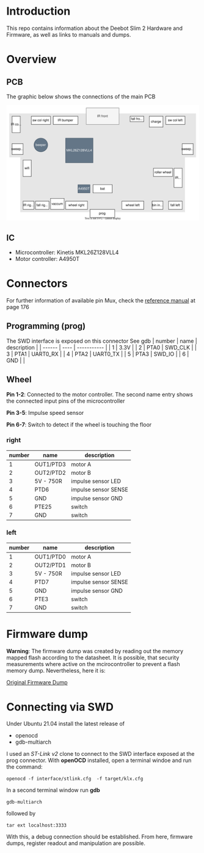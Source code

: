 # Introduction
This repo contains information about the Deebot Slim 2 Hardware and Firmware, as well as links to manuals and dumps.

# Overview
## PCB
The graphic below shows the connections of the main PCB

![deebot_pcb](doc/deebot_pcb.drawio.svg)

## IC
- Microcontroller: Kinetis MKL26Z128VLL4
- Motor controller: A4950T

# Connectors
For further information of available pin Mux, check
the [reference manual](https://nextcloud.saeber.de/s/ye7Zfg5ae8cNcGc?dir=undefined&path=%2Fprojects%2Fdeebot_mod%2Fdatasheets&openfile=339654) at page 176

## Programming (prog)
The SWD interface is exposed on this connector See gdb
| number | name | description |
| ------ | ---- | ----------- |
|   1    | 3.3V  | 
|   2    | PTA0 | SWD_CLK     |
|   3    | PTA1 | UART0_RX    |
|   4    | PTA2 | UART0_TX    |
|   5    | PTA3 | SWD_IO      |
|   6    | GND  |             |

## Wheel
**Pin 1-2**: Connected to the motor controller. The second name entry shows the connected input pins of the microcontroller

**Pin 3-5**: Impulse speed sensor

**Pin 6-7**: Switch to detect if the wheel is touching the floor 

### right

| number | name      | description          |
| ------ | --------- | -------------------- |
|   1    | OUT1/PTD3 | motor A              |
|   2    | OUT2/PTD2 | motor  B             |
|   3    | 5V - 750R | impulse sensor LED   |
|   4    | PTD6      | impulse sensor SENSE |
|   5    | GND       | impulse sensor GND   |
|   6    | PTE25     | switch               |
|   7    | GND       | switch               |

### left

| number | name      | description          |
| ------ | --------- | -------------------- |
|   1    | OUT1/PTD0 | motor A              |
|   2    | OUT2/PTD1 | motor  B             |
|   3    | 5V - 750R | impulse sensor LED   |
|   4    | PTD7      | impulse sensor SENSE |
|   5    | GND       | impulse sensor GND   |
|   6    | PTE3      | switch               |
|   7    | GND       | switch               |

# Firmware dump
**Warning**: The firmware dump was created by reading out the memory mapped flash according to the datasheet. It is possible, that security measurements where active on the mcirocontroller to prevent a flash memory dump. Nevertheless, here it is:

[Original Firmware Dump](https://nextcloud.saeber.de/s/ye7Zfg5ae8cNcGc/download?path=%2Fprojects%2Fdeebot_mod%2Ffirmware&files=deebot_slim_2_firmware_dump.bin&downloadStartSecret=tk08qtidq38)

# Connecting via SWD
Under Ubuntu 21.04 install the latest release of
- openocd
- gdb-multiarch

I used an *ST-Link v2* clone to connect to the SWD interface exposed at the prog connector.
With **openOCD** installed, open a terminal windoe and run the command:
```
openocd -f interface/stlink.cfg  -f target/klx.cfg  
```

In a second terminal window run **gdb**
```
gdb-multiarch
```

followed by
```
tar ext localhost:3333
```

With this, a debug connection should be established. From here, firmware dumps, register readout and manipulation are possible.
